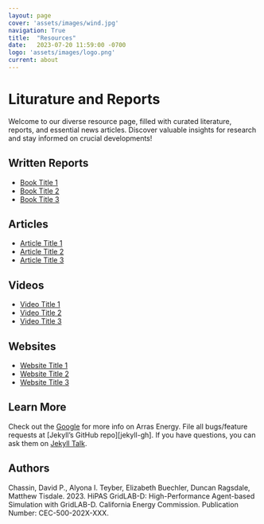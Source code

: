 ```yaml
---
layout: page
cover: 'assets/images/wind.jpg'
navigation: True
title:  "Resources"
date:   2023-07-20 11:59:00 -0700
logo: 'assets/images/logo.png'
current: about
---
```


# Liturature and Reports

Welcome to our diverse resource page, filled with curated literature, reports, and essential news articles. Discover valuable insights for research and stay informed on crucial developments!

## Written Reports

- [Book Title 1](https://example.com/book1)
- [Book Title 2](https://example.com/book2)
- [Book Title 3](https://example.com/book3)

## Articles

- [Article Title 1](https://example.com/article1)
- [Article Title 2](https://example.com/article2)
- [Article Title 3](https://example.com/article3)

## Videos

- [Video Title 1](https://example.com/video1)
- [Video Title 2](https://example.com/video2)
- [Video Title 3](https://example.com/video3)

## Websites

- [Website Title 1](https://example.com/website1)
- [Website Title 2](https://example.com/website2)
- [Website Title 3](https://example.com/website3)

## Learn More
Check out the [Google][Google] for more info on Arras Energy. File all bugs/feature requests at [Jekyll’s GitHub repo][jekyll-gh]. If you have questions, you can ask them on [Jekyll Talk][jekyll-talk].

## Authors
Chassin, David P., Alyona I. Teyber, Elizabeth Buechler, Duncan Ragsdale, Matthew Tisdale. 2023. HiPAS GridLAB-D: High-Performance Agent-based Simulation with GridLAB-D.
California Energy Commission. Publication Number: CEC-500-202X-XXX.

[Google]: https://google.com
[Arras Energy's GitHub repo]:   https://github.com/arras-energy
[jekyll-talk]: https://talk.jekyllrb.com/
